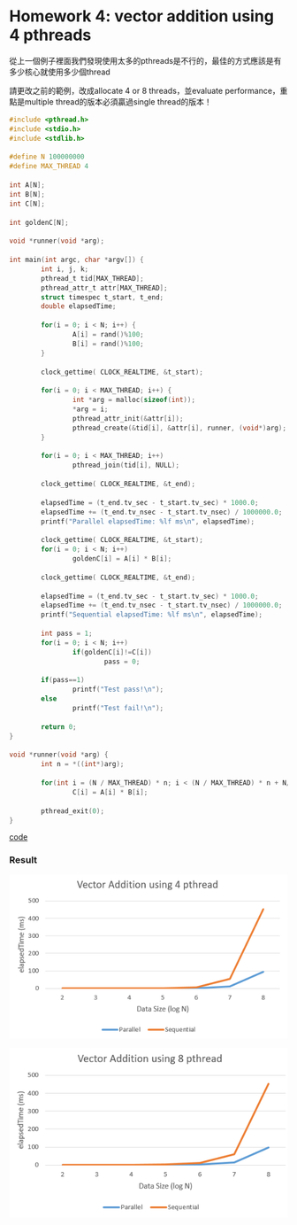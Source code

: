 # Homework 4: vector addition using 4 pthreads
從上一個例子裡面我們發現使用太多的pthreads是不行的，最佳的方式應該是有多少核心就使用多少個thread

請更改之前的範例，改成allocate 4 or 8 threads，並evaluate performance，重點是multiple thread的版本必須贏過single thread的版本！

```C
#include <pthread.h>
#include <stdio.h>
#include <stdlib.h>

#define N 100000000
#define MAX_THREAD 4

int A[N];
int B[N];
int C[N];

int goldenC[N];

void *runner(void *arg);

int main(int argc, char *argv[]) {
        int i, j, k;
        pthread_t tid[MAX_THREAD];
        pthread_attr_t attr[MAX_THREAD];
        struct timespec t_start, t_end;
        double elapsedTime;

        for(i = 0; i < N; i++) {
                A[i] = rand()%100;
                B[i] = rand()%100;
        }

        clock_gettime( CLOCK_REALTIME, &t_start);

        for(i = 0; i < MAX_THREAD; i++) {
                int *arg = malloc(sizeof(int));
                *arg = i;
                pthread_attr_init(&attr[i]);
                pthread_create(&tid[i], &attr[i], runner, (void*)arg);
        }

        for(i = 0; i < MAX_THREAD; i++)
                pthread_join(tid[i], NULL);

        clock_gettime( CLOCK_REALTIME, &t_end);

        elapsedTime = (t_end.tv_sec - t_start.tv_sec) * 1000.0;
        elapsedTime += (t_end.tv_nsec - t_start.tv_nsec) / 1000000.0;
        printf("Parallel elapsedTime: %lf ms\n", elapsedTime);

        clock_gettime( CLOCK_REALTIME, &t_start);
        for(i = 0; i < N; i++)
                goldenC[i] = A[i] * B[i];

        clock_gettime( CLOCK_REALTIME, &t_end);

        elapsedTime = (t_end.tv_sec - t_start.tv_sec) * 1000.0;
        elapsedTime += (t_end.tv_nsec - t_start.tv_nsec) / 1000000.0;
        printf("Sequential elapsedTime: %lf ms\n", elapsedTime);     

        int pass = 1;
        for(i = 0; i < N; i++)
                if(goldenC[i]!=C[i])
                        pass = 0;
                        
        if(pass==1)
                printf("Test pass!\n");
        else    
                printf("Test fail!\n");
                
        return 0;
}                

void *runner(void *arg) {
        int n = *((int*)arg);

        for(int i = (N / MAX_THREAD) * n; i < (N / MAX_THREAD) * n + N/MAX_THREAD; i++)
                C[i] = A[i] * B[i];

        pthread_exit(0);
}
```
[code](vectorAddpthread.c)

### Result
![4pthread](https://github.com/Offliners/NTNU-EE-Operating-System/blob/master/Week6/4pthread.png)

![8pthread](https://github.com/Offliners/NTNU-EE-Operating-System/blob/master/Week6/8pthread.png)
